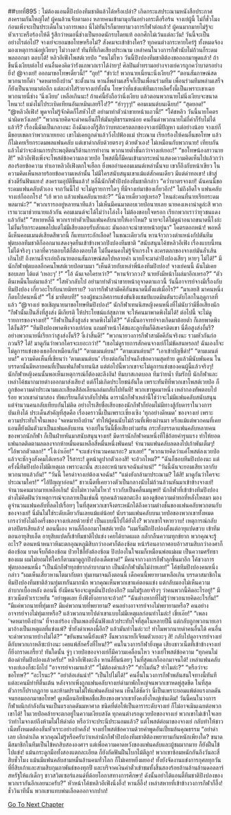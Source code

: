 ##บทที่895 : ไม่ต้องแอนตี้ปิงปองทีมชาติแล้วได้หรือเปล่า?
เกิดกระแสประณามหนังสือประกาศสงครามกันใหญ่โต!
ผู้คนล้วนจับตามอง หลายคนเข้ามามุงกันอย่างกระตือรือร้น จางเย่ผู้นี้ ไม่กี่ชั่วโมงก่อนเพิ่งจะเป็นประเด็นในวงการเพลง นี่ไม่ทันไรก็มาหยามวงการกีฬาต่อแล้ว! ผู้คนมากมายไม่รู้จะหัวเราะหรือร้องไห้ดี รู้สึกว่าหมอนี่ช่างเป็นยอดนักรบโดยแท้ ออกศึกไม่เว้นแต่ละวัน!
วันนี้จะเป็นอย่างไรต่อไป?
จางเย่จะยอมขอโทษหรือไม่?
สังคมจะเข้าข้างใคร?
ทุกคนต่างกระหายใคร่รู้ ทั้งหมดจ้องมองเหตุการณ์อยู่เงียบๆ ไม่วางตา!
ทันทีที่เกิดเสียงประณาม เหล่าคนในวงการกีฬานับไม่ถ้วนก็ระดมพลออกมา ตอบโต้!
หลิวอีเฟิงโพสต์เวยป๋อ “ทนไม่ไหว วันนี้ปิงปองทีมชาติต้องขอออกมาพูดแล้ว! ถ้าขืนนิ่งเงียบต่อไป คนอื่นคงคิดว่ารังแกพวกเราได้ง่ายๆ! ศิลปินต่ำทรามอย่างจางเย่ควรถูกคว่ำบาตรอย่างยิ่ง! @จางเย่! ออกมาขอโทษเดี๋ยวนี้!”
“ถุย!”
“ขำว่ะ! พวกนายเนี่ยนะนิ่งเงียบ?”
“ตอนสัมภาษณ์สดพวกนายก็ด่า ‘จดหมายถึงบ้าน’ ซะตั้งนาน หานลี่พล่ามเสร็จก็เป็นเพื่อนร่วมทีม เพื่อนร่วมทีมพล่ามเสร็จก็ยังเป็นนายมาต่ออีก แต่ละคำใส่ร้ายจางเย่ทั้งนั้น โทษว่าที่แข่งแพ้ทีมเกาหลีครั้งนี้เป็นเพราะเขาเฉย พวกนายนี่ช่าง ‘นิ่งเงียบ’ เหลือเกินนะ! ถ้าแค่นี้ยังถือว่านิ่งเงียบ แล้วตอนพวกนายไม่นิ่งเงียบจะขนาดไหนวะ! แม่งไม่ไประเบิดเทียนอันเหมินเลยรึไง!?”
“ฮ่าๆๆๆ!” คอมเมนต์บนเฉียบ!”
“สุดยอด!”
“@หลิวอีเฟิง! พูดจาไม่รู้จักคิดก็ไสหัวไป! อย่ามาทำตัวน่าขายหน้าแถวนี้!”
“โค้ชหลิว วันนี้นายโคตรน่าผิดหวังเลย!”
“พวกนายคิดจะด่าคนอื่นก็ให้มันยุติธรรมหน่อย คนอื่นด่าพวกนายไม่กี่คำก็รับไม่ได้แล้วรึ? เรื่องนี้ฉันเป็นกลางนะ ถึงฉันเองก็รู้สึกว่าบทละครตลกของจางเย่มีปัญหา แต่อย่างน้อย จางเย่ก็มีขอบเขตกว่าพวกนายเยอะ เขาไม่เคยถูกด่าแล้ววิ่งไปฟ้องแม่ ประณาม เรียกร้องให้คนอื่นขอโทษ แล้วก็ไม่เคยเรียกระดมพลแฟนคลับ แต่เขาด่ากลับด้วยตรงๆ ด้วยตัวเอง! ไม่เหมือนกับพวกนาย! เทียบกันแล้วไม่ว่าจะด้านการประพฤติตนรึด้านการทำงาน พวกนายต่ำชั้นกว่าจางเย่เยอะ!”
“ขอโทษน้องสาวนายสิ!”
หลิวอีเฟิงเพิ่งจะโพสต์ข้อความลงเวยป๋อ โพสต์นี้ก็มีคนเข้ามากระหน่ำแสดงความคิดเห็นไปแล้วกว่าสองร้อยข้อความ ทำเอาหลิวอีเฟิงตกใจเฮือก ยิ่งพออ่านคอมเมนต์เหล่านั้นจบ เขาก็ถึงกับหน้าเขียว ในความคิดเห็นหลายร้อยข้อความเหล่านั้น ไม่มีใครสนับสนุนเขาแม้แต่สักคนเดียว มีแต่ด่าทอเขา!
เข้าสู่ช่วงตีรันฟันแทง!
สงครามอุบัติขึ้นแล้ว!
หลี่ฉีนักกีฬาปิงปองทีมชาติกล่าว “คว่ำบาตรจางเย่! ฉันคนนี้ขอระดมแฟนคลับตัวเอง จากวันนี้ไป จะไม่ดูรายการใดๆ ที่มีจางเย่มาข้องเกี่ยวอีก!”
ไม่ถึงอึดใจ แฟนคลับจางเย่ก็ออกโรง!
“เฮ้ พวก แล้วแฟนคลับนายล่ะ?”
“นี่ฉายเดี่ยวอยู่เหรอ? ไหนล่ะคนที่นายเรียกระดมพลมาน่ะ?”
“พวกเรารออยู่หลายนาทีแล้ว ไม่เห็นมีคนมาตอบเวยป๋อนายเลย นายคงเหงาน่าดูล่ะสิ พวกเราแวะมาช่วยนายแล้วกัน คอมเมนต์จะได้ไม่ว่างโล่งไง ไม่ต้องขอบใจหรอก เรียกพวกเราว่ายุวชนแดงแล้วกัน!”
“สหายหลี่ฉี พวกเราทำตัวเป็นแฟนคลับนายให้เอาไหม? นายจะได้ไม่ดูน่าอนาถขนาดนี้ไงล่ะ ไม่งั้นเรียกระดมพลไปแต่ไม่มีเสียงตอบรับสักแอะ มันออกจะน่าขายหน้าอยู่นา”
โคตรตอกหน้า!
พอหลี่ฉีเห็นคอมเมนต์เสียดสีพวกนี้ ก็แทบกระอักเลือด!
ในขณะเดียวกัน หานจ้าวกวงตำแหน่งกัปตันทีมฟุตบอลทีมชาติก็ออกมาแสดงจุดยืนเข้าข้างพวกปิงปองทีมชาติ “สนับสนุนโค้ชหลิวอีเฟิง เรื่องแบบนี้ทนไม่ได้จริงๆ เวลาที่ควรตอบโต้ก็ต้องตอบโต้ ไม่งั้นคนคงไม่รู้จักเกรงใจ ละครตลกของจางเย่มันล้ำเส้นเกินไป! ถึงหานลี่จะเอ่ยถึงนายตอนสัมภาษณ์สดไปหลายคำ นายก็จะมาด่าปิงปองเสียๆ หายๆ ไม่ได้!”
มีนักกีฬาฟุตบอลอีกคนโพสต์เวยป๋อตามมา “เห็นด้วยกับเหล่าพี่น้องทีมปิงปอง! จางเย่คนนี้ ฉันไม่เคยชอบเลย ได้แต่ ‘เหอะๆ’ !”
“โอ้ ฉันเจอใครหว่า?”
“หานจ้าวกวง? นายยังมีหน้าโผล่มาอีกเหรอ?”
“ตัวตีนเหม็นโผล่มาแล้ว!”
“ไสหัวกลับไป อย่ามาทำตัวน่าขายหน้าอุจาดตาแถวนี้ วันนี้อาจารย์จางมีเรื่องกับทีมปิงปอง เกี่ยวอะไรกับนายมิทราบ? วงการกีฬาสามัคคีกันขนาดนี้ตั้งแต่เมื่อไร?”
“มาเลยสิ มาคนหนึ่งก็ตบไปคนหนึ่ง!”
“ใช่ มาทีตบที!”
รองผู้ชนะเลิศการแข่งขันชิงแชมป์แบดมินตันระดับโลกในฤดูกาลที่แล้ว “@จางเย่ ขอเชิญนายมาขอโทษทีมปิงปอง!”
นักกีฬาเทนนิสหญิงคนหนึ่งที่ไม่นับว่ามีชื่อเสียงนัก “กีฬานั้นเป็นสิ่งที่สูงส่ง มีเกียรติ ให้ประโยชน์แก่สุขภาพ จะให้คนมาพาดพิงไม่ได้! ต่อไปนี้ จะไม่ดูรายการของจางเย่!”
“กีฬาเป็นสิ่งสูงส่ง พาดพิงไม่ได้?”
“ดังนั้นอาจารย์จางเกิดมาต้อยต่ำ ก็เลยพาดพิงได้งั้นสิ?”
“ทีมปิงปองพาดพิงจางเย่ก่อน แถมหัวหน้าโค้ชและลูกทีมก็ดิสเครดิตเขา นี่คือสูงส่งงั้นรึ? อย่างพวกนายนี่เรียกว่าสูงส่งงั้นรึ? งี่เง่าสิ้นดี!”
“พวกนายวงการกีฬาสามัคคีกันจริงนะ รวมหัวกันก่อกวนรึ? ได้! มาดูกันว่าพวกใครจะเยอะกว่า!”
“เธอไม่ดูรายการสักคนจางเย่ก็ไม่ขัดสนหรอก! ฉันเองก็จะไม่ดูการแข่งของเธออีกเหมือนกัน!”
“ตามเมนต์บน!”
“ตามเมนต์บน!”
“เอาเข้าบัญชีดำ!”
“ตามเมนต์บน!”
ความคิดเห็นที่เขียนว่า ‘ตามเมนต์บน’ เรียงต่อกันไปจนถึงข้อความสุดท้าย ดูแล้วมีนับพันคน ในบรรดานั้นมีหลายคนที่เป็นแฟนกีฬาเทนนิส แต่ต่อไปนี้พวกเขาจะไม่ดูการแข่งของคนผู้นี้แล้วจริงๆ!
นักกีฬาหญิงคนนั้นพอเห็นเหตุการณ์ก็ต้องตะลึงงัน!
ทีมบาสเกตบอล
ทีมว่ายน้ำ
ทีมรักบี้
นักกีฬาและเหล่าโค้ชมากมายต่างออกมาส่งเสียง!
แต่ก็ไม่เกิดประโยชน์อันใด เพราะทันทีที่พวกเขาโพสต์เวยป๋อ ก็ถูกข้อความด่าประณามและเสียดสีล้อเลียนถล่มกลับไปทันที! พวกเขาพูดมาหนึ่ง เหล่ากองทัพตอบไปร้อย พวกเขาด่ามาสอง ทัพเกรียนก็ด่ากลับไปพัน ดารานักกีฬาเหล่านี้ใช่ว่าจะไม่มีแฟนคลับสนับสนุน แต่จำนวนคนกลับเทียบกันไม่ติด อย่างไรเสียชื่อเสียงของนักกีฬาก็ย่อมไม่มีทางสู้กับดาราในวงการบันเทิงได้ ประเด็นสำคัญที่สุดคือ เรื่องคราวนี้เป็นเพราะเซี่ยงเซิง ‘ทุกอย่างดีหมด’ ของจางเย่ เพราะความประทับใจในเพลง ‘จดหมายถึงบ้าน’ ทำให้ผู้คนนับไม่ถ้วนที่เพียงผ่านมา หรือแม้แต่พวกคนที่เคยแอนตี้ยังผันตัวมาเป็นแฟนคลับแทน จางเย่ในวันนี้ชื่อเสียงท่วมท้น กระทั่งบรรดาแฟนคลับหลายคนของพวกนักกีฬา ก็เป็นฝ่ายหันมาสนับสนุนจางเย่!
มีดารานักกีฬาคนหนึ่งที่ใช้ถ้อยคำรุนแรง ทำให้ยอดแฟนกดติดตามลดลงจากห้าหมื่นคนเหลือสี่หมื่นหนึ่งพันคน! จำนวนแฟนคลับลดลงไปเก้าพันเต็มๆ!
“ไอ้พวกตัวตลก!”
“โง่เง่าเอ๊ย!”
“จะแข่งจำนวนคนเรอะ? มาเลย!”
“พวกนายคิดว่าแค่โพสต์ลงเวยป๋อแล้วจะชักจูงสังคมได้เหรอ? ไร้สาระ! ดูหน้าดูปากตัวเองสิ! จะอ้วกไหม?”
“ฉันก็ชอบทีมปิงปองนะ แต่ครั้งนี้ทีมปิงปองไม่มีเหตุผล เพราะฉะนั้น สะเออะหน้ามาเจอฉันด่าแน่!”
“วันนี้ฉันจะยอมเสียเวลากับพวกนายแล้วกัน!”
“วันนี้ ใครด่าจางเย่ต้องเจอฉัน!”
“แม่งยังกล้ามาประณาม? ได้สิ! มาดูกันว่าใครจะประณามใคร!”
“ไอ้ปัญญาอ่อน!”
ชาวเน็ตที่เคยวางตัวเป็นกลางนับไม่ถ้วนล้วนหันมาเข้าข้างจางเย่!
จำนวนคนมากมายเหลือเกิน! นับไม่หวาดไม่ไหว! ราวกับเป็นคลื่นมนุษย์!
นักกีฬาที่เข้าข้างทีมปิงปองต่างไม่คิดฝันว่าเหตุการณ์จะกลายเป็นเช่นนี้ ทุกคนล้วนตกตะลึง มองดูข้อความด่าทอที่หลั่งไหลมา มองดูจำนวนแฟนคลับที่ลดไปเรื่อยๆ ในที่สุดพวกเขาจึงตระหนักได้ถึงความต่างชั้นของแฟนคลับพวกตนกับของจางเย่! นี่มันไม่ใช่ระดับเดียวกันเลยแม้แต่น้อย! นับรวมแฟนคลับบนเวยป๋อของพวกเขาทั้งหมด เกรงว่ายังไม่ถึงครึ่งของจางเย่เลยด้วยซ้ำ!
เป็นแบบนี้ไปได้ยังไง?
พวกเขาใจหายวาบ!
เหตุการณ์กลับตาลปัตรเสียแล้ว!
ตอนนี้เอง หานลี่ก็ออกมาโพสต์เวยป๋อ “ผมเริ่มฝึกปิงปองตั้งแต่อายุแปดขวบ เข้าทีมตอนอายุสิบเอ็ด อายุสิบแปดก็เข้าทีมชาติไปแข่ง เคยได้บาดแผล กล้ำกลืนความทุกข์ยาก พวกคุณจะรู้อะไร? ตอนหน้าหนาวหิมะตกอุณหภูมิสิบกว่าองศาก็ต้องซ้อม หน้าร้อนอากาศอบอ้าวสามสิบกว่าองศาก็ต้องซ้อม บาดเจ็บก็ต้องซ้อม ป่วยไข้ก็ยังต้องซ้อม ปิงปองในใจผมก็เหมือนพ่อแม่ผม เป็นความศรัทธาของผม ผมไม่ยอมให้ใครก็ตามมาดูถูกปิงปองเด็ดขาด!”
มีคนจากวงการกีฬาลุกขึ้นมาอีก
โค้ชวงการฟุตบอลคนหนึ่ง “เป็นนักกีฬาทุกข์ยากลำบากมาก เป็นนักกีฬามันไม่ง่ายเลย!”
โค้ชทีมปิงปองคนหนึ่งกล่าว “ผมเห็นเสี่ยวหานโตมากับตา ทุ่มเทมาจนถึงตอนนี้ เด็กคนนี้พยายามเหลือเกิน บรรดาสมาชิกในทีมปิงปองทีมชาติล้วนทุ่มเทกันมากนัก พวกคุณเห็นพวกเขาแค่ตอนแข่ง แต่กลับมองไม่เห็นความลำบากเบื้องหลัง ตอนนี้ ยังมีคนจ้องจะดูหมิ่นปิงปองอีก? ผมไม่รู้เลยจริงๆ ว่าคนพวกนี้คิดอะไรอยู่!”
มีชาวเน็ตหัวเราะหยัน
“อย่าพูดเลย ยิ่งฟังยิ่งอยากจะอ้วก!”
“ฉันต่างหากที่ไม่รู้ว่าพวกนายคิดอะไรกัน!”
“มีแค่พวกนายที่ทุ่มเท? มีแค่พวกนายที่พยายาม? คนอย่างอาจารย์จางไม่พยายามหรือ? คนอย่างอาจารย์จางไม่ทุ่มเทหรือ? แล้วพวกนายไปด่าเขาแบบไม่มีเหตุผลก่อนทำไมล่ะ! เชี่ยเอ๊ย!”
“เพลง ‘จดหมายถึงบ้าน’ ที่จางเย่ร้อง เป็นเพลงที่ฉันฟังแล้วประทับใจที่สุดในหลายปีนี้ แต่กลับถูกพวกนายเอามาอ้างเป็นเหตุผลที่แข่งแพ้? ซ้ำยังด่าเพลงนี้อีก? แล้วมันทำไมล่ะวะ! ทำไมพวกนายด่าคนอื่นได้ คนอื่นจะด่าพวกนายบ้างไม่ได้?”
“ขยันขนาดนี้ยังแพ้? งั้นพวกนายก็เจียมตัวเยอะๆ สิ! กลับไปดูอาจารย์จางเย่ตีกับพวกเกาหลีซะบ้างนะ เคยแพ้สักครั้งที่ไหน!?”
คนในวงการกีฬายิ่งพูด เสียงชาวเน็ตที่เข้าข้างจางเย่ก็ยิ่งกราดเกรี้ยว!
ทันใดนั้น จู่ๆ เวยป๋อของจางเย่ก็มีความเคลื่อนไหว
จางเย่โพสต์ข้อความ “ทุกคนไม่ต้องด่าทีมปิงปองแล้วครับ!”
หลิวอีเฟิงตะลึง
หานลี่ยิ้มน้อยๆ ในที่สุดแกก็ออกมาจนได้!
เหล่าแฟนคลับจางเย่เองก็ชะงักไป
“อาจารย์จางมาแล้ว!”
“ไม่ต้องด่าแล้ว?”
“ทำไมกัน? ทำไมล่ะ?”
“หรือว่าจะขอโทษ?”
“อะไรนะ?”
“อย่าล้อเล่นน่า!”
“เป็นไปไม่ได้!”
คนอื่นในวงการกีฬาพลันสนใจทางนี้ทันที แต่ละคนมีท่าทีตื่นเต้น หลังจากเพิ่งถูกแฟนคลับจางเย่ด่ามาพักใหญ่จนพวกเขาหดหู่สุดขีด ในที่สุดตัวการก็ปรากฏกาย และห้ามปรามไม่ให้แฟนคลับด่าคน เห็นได้ชัดว่า นี่เป็นเพราะยอมแพ้ต่อแรงกดดันจนยอมออกมาขอโทษ! ดูเหมือนอิทธิพลชื่อเสียงของพวกเขายังคงยิ่งใหญ่เช่นเดิม! วันนี้คนในวงการกีฬาผนึกกำลังกันจนเป็นแรงกดดันมหาศาล ชนิดที่ต่อให้เป็นดาราระดับจางเย่ ก็ไม่อาจเมินเฉยต่อพวกเขาได้!
ในเวยป๋อคล้ายจะตกอยู่ในความเงียบสงัด ทุกคนต่างรอดูเวยป๋อของจางเย่ พวกเขาไม่เข้าใจเลยว่าทำไมจางเย่ถึงห้ามไม่ให้ด่าต่อ หรือว่าจะประนีประนอมแล้ว?
แต่โพสต์ต่อมาของจางเย่ กลับทำให้ชาวเน็ตทั้งหมดต้องลั่นหัวเราะอย่างบ้าคลั่ง!
จางเย่โพสต์ข้อความด้วยคำพูดอันเปี่ยมล้นคุณธรรม “อย่าด่าเลย เลิกด่าเถิด พวกคุณไม่รู้หรือครับว่าเหล่านักกีฬาปิงปองทีมชาติต้องพยายามกันหนักเพียงใด? ขนาดมีสมาชิกในทีมเป็นไข้หกสิบสององศาฯ แต่เพื่อความคาดหวังของแฟนคลับและผู้ชมมากมาย ก็ยังฝืนไข้ไปแข่ง! แม้นกระดูกมือทั้งสองแตกละเอียด ก็ยังกัดฟันฝืนโบกไม้ตีลูก! พวกเขาซ้อมหนักกันถึงวันละสี่สิบชั่วโมง แม้นมีแฟนคลับสามหมื่นล้านคนทั่วโลก ก็ไม่เคยหยิ่งผยอง! ทั้งยังจัดงานแข่งการกุศลทุกวันที่ยี่สิบเก้าและสามสิบกุมภาพันธ์ของทุกปี และบริจาคเงินค่าตั๋วเข้าชมทั้งสิ้นสองร้อยล้านล้านล้านดอลลาร์สหรัฐให้แก่เด็กๆ ชาวสวิตเซอร์แลนด์ที่ด้อยโอกาสทางการศึกษา! ดังนั้นอย่าได้แอนตี้ทีมชาติปิงปองของพวกเรากันอีกเลยนะครับ?”
หัวหน้าโค้ชหลิวอีเฟิงนิ่งอึ้ง!
หานลี่อึ้ง!
เหล่าสหายที่เข้าข้างวงการกีฬาก็อึ้ง!
ชั่ววินาทีนั้น พวกเขาแทบพ่นเลือดออกจากปาก!


[Go To Next Chapter]( ./93.md)